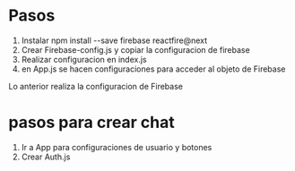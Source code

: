 # Pasos
1. Instalar npm install --save firebase reactfire@next
2. Crear Firebase-config.js y copiar la configuracion de firebase
3. Realizar configuracion en index.js
4. en App.js se hacen configuraciones para acceder al objeto de Firebase

Lo anterior realiza la configuracion de Firebase

# pasos para crear chat

1. Ir a App para configuraciones de usuario y botones
2. Crear Auth.js

